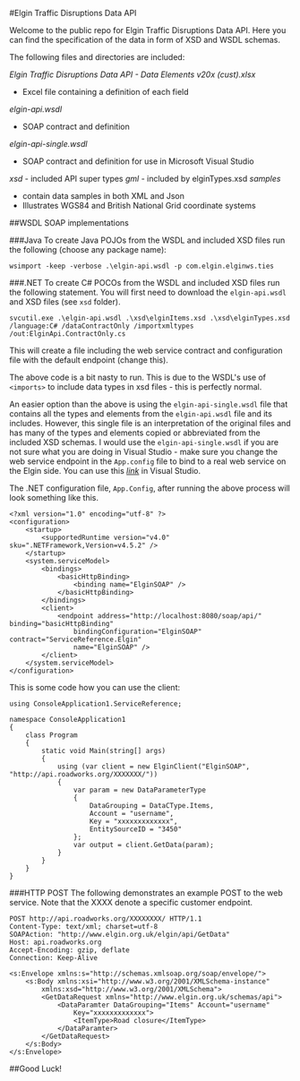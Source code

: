
#Elgin Traffic Disruptions Data API

Welcome to the public repo for Elgin Traffic Disruptions Data API.
Here you can find the specification of the data in form of XSD and WSDL schemas.

The following files and directories are included:

*Elgin Traffic Disruptions Data API - Data Elements v20x (cust).xlsx*
- Excel file containing a definition of each field

*elgin-api.wsdl*
- SOAP contract and definition

*elgin-api-single.wsdl*
- SOAP contract and definition for use in Microsoft Visual Studio

*xsd* <directory> - included API super types
*gml* <directory> - included by elginTypes.xsd
*samples* <directory>
- contain data samples in both XML and Json
- Illustrates WGS84 and British National Grid coordinate systems


##WSDL
SOAP implementations

###Java
To create Java POJOs from the WSDL and included XSD files run the following (choose any package name):
~~~~
wsimport -keep -verbose .\elgin-api.wsdl -p com.elgin.elginws.ties
~~~~

###.NET
To create C# POCOs from the WSDL and included XSD files run the following statement.  You will first need to download the `elgin-api.wsdl` and XSD files (see `xsd` folder).
~~~~
svcutil.exe .\elgin-api.wsdl .\xsd\elginItems.xsd .\xsd\elginTypes.xsd /language:C# /dataContractOnly /importxmltypes /out:ElginApi.ContractOnly.cs
~~~~
This will create a file including the web service contract and configuration file with the default endpoint (change this).

The above code is a bit nasty to run. This is due to the WSDL's use of `<imports>` to include data types in xsd files - this is perfectly normal.

An easier option than the above is using the `elgin-api-single.wsdl` file that contains all the types and elements from the `elgin-api.wsdl` file and its includes.  However, this single file is an interpretation of the original files and has many of the types and elements copied or abbreviated from the included XSD schemas. I would use the  `elgin-api-single.wsdl` if you are not sure what you are doing in Visual Studio - make sure you change the web service endpoint in the `App.config` file to bind to a real web service on the Elgin side. You can use this *[link](https://raw.githubusercontent.com/roadworks/api/master/elgin-api-single.wsdl "elgin-api-single.wsdl WSDL file")* in Visual Studio.

The .NET configuration file, `App.Config`, after running the above process will look something like this.
~~~~
<?xml version="1.0" encoding="utf-8" ?>
<configuration>
    <startup>
        <supportedRuntime version="v4.0" sku=".NETFramework,Version=v4.5.2" />
    </startup>
    <system.serviceModel>
        <bindings>
            <basicHttpBinding>
                <binding name="ElginSOAP" />
            </basicHttpBinding>
        </bindings>
        <client>
            <endpoint address="http://localhost:8080/soap/api/" binding="basicHttpBinding"
                bindingConfiguration="ElginSOAP" contract="ServiceReference.Elgin"
                name="ElginSOAP" />
        </client>
    </system.serviceModel>
</configuration>
~~~~
This is some code how you can use the client:
~~~~
using ConsoleApplication1.ServiceReference;

namespace ConsoleApplication1
{
    class Program
    {
        static void Main(string[] args)
        {
            using (var client = new ElginClient("ElginSOAP", "http://api.roadworks.org/XXXXXXX/"))
            {
                var param = new DataParameterType
                {
                    DataGrouping = DataCType.Items,
                    Account = "username",
                    Key = "xxxxxxxxxxxxx",
                    EntitySourceID = "3450"
                };
                var output = client.GetData(param);
            }
        }
    }
}
~~~~
###HTTP POST
The following demonstrates an example POST to the web service. Note that the XXXX denote a specific customer endpoint.
~~~~
POST http://api.roadworks.org/XXXXXXXX/ HTTP/1.1
Content-Type: text/xml; charset=utf-8
SOAPAction: "http://www.elgin.org.uk/elgin/api/GetData"
Host: api.roadworks.org
Accept-Encoding: gzip, deflate
Connection: Keep-Alive

<s:Envelope xmlns:s="http://schemas.xmlsoap.org/soap/envelope/">
    <s:Body xmlns:xsi="http://www.w3.org/2001/XMLSchema-instance"
        xmlns:xsd="http://www.w3.org/2001/XMLSchema">
        <GetDataRequest xmlns="http://www.elgin.org.uk/schemas/api">
            <DataParamter DataGrouping="Items" Account="username"
                Key="xxxxxxxxxxxxx">
                <ItemType>Road closure</ItemType>
            </DataParamter>
        </GetDataRequest>
    </s:Body>
</s:Envelope>
~~~~

##Good Luck!

